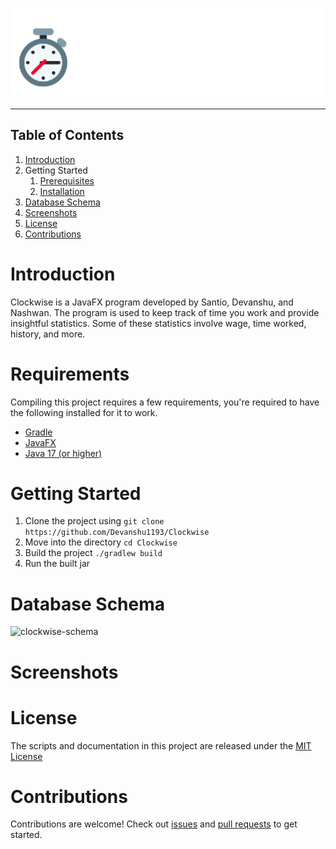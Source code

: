<div align="center">

![](assets/clockwise.png)

</div>

---

## Table of Contents
1. [Introduction](#introduction)
2. Getting Started
   1. [Prerequisites](#requirements)
   2. [Installation](#getting-started)
3. [Database Schema](#database-schema)
4. [Screenshots](#screenshots)
4. [License](#license)
5. [Contributions](#contributions)

# Introduction
Clockwise is a JavaFX program developed by Santio, Devanshu, and Nashwan.
The program is used to keep track of time you work and provide insightful
statistics. Some of these statistics involve wage, time worked, history,
and more.

# Requirements
Compiling this project requires a few requirements, you're required to have the following
installed for it to work.
* [Gradle](https://gradle.org/install/)
* [JavaFX](https://openjfx.io/)
* [Java 17 (or higher)](https://jdk.java.net/archive/)

# Getting Started
1. Clone the project using `git clone https://github.com/Devanshu1193/Clockwise`
2. Move into the directory `cd Clockwise`
3. Build the project `./gradlew build`
4. Run the built jar

# Database Schema
![clockwise-schema](https://github.com/Devanshu1193/Clockwise/assets/30200259/f6dcde15-e067-4142-ba61-3250cfc8a6ad)

# Screenshots

# License
The scripts and documentation in this project are released under the [MIT License](LICENSE)

# Contributions
Contributions are welcome! Check out [issues](https://github.com/Devanshu1193/Clockwise/issues) 
and [pull requests](https://github.com/Devanshu1193/Clockwise/pulls) to get started.